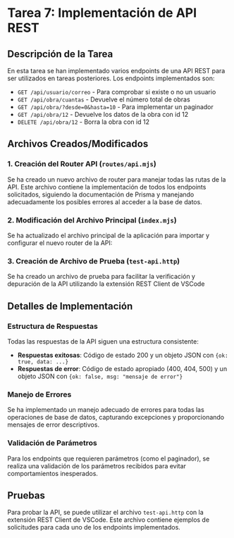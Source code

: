 # Tarea 7: Implementación de API REST

## Descripción de la Tarea

En esta tarea se han implementado varios endpoints de una API REST para ser utilizados en tareas posteriores. Los endpoints implementados son:

- `GET /api/usuario/correo` - Para comprobar si existe o no un usuario
- `GET /api/obra/cuantas` - Devuelve el número total de obras
- `GET /api/obra/?desde=0&hasta=10` - Para implementar un paginador
- `GET /api/obra/12` - Devuelve los datos de la obra con id 12
- `DELETE /api/obra/12` - Borra la obra con id 12

## Archivos Creados/Modificados

### 1. Creación del Router API (`routes/api.mjs`)

Se ha creado un nuevo archivo de router para manejar todas las rutas de la API. Este archivo contiene la implementación de todos los endpoints solicitados, siguiendo la documentación de Prisma y manejando adecuadamente los posibles errores al acceder a la base de datos.

### 2. Modificación del Archivo Principal (`index.mjs`)

Se ha actualizado el archivo principal de la aplicación para importar y configurar el nuevo router de la API:

### 3. Creación de Archivo de Prueba (`test-api.http`)

Se ha creado un archivo de prueba para facilitar la verificación y depuración de la API utilizando la extensión REST Client de VSCode

## Detalles de Implementación

### Estructura de Respuestas

Todas las respuestas de la API siguen una estructura consistente:

- **Respuestas exitosas**: Código de estado 200 y un objeto JSON con `{ok: true, data: ...}`
- **Respuestas de error**: Código de estado apropiado (400, 404, 500) y un objeto JSON con `{ok: false, msg: "mensaje de error"}`

### Manejo de Errores

Se ha implementado un manejo adecuado de errores para todas las operaciones de base de datos, capturando excepciones y proporcionando mensajes de error descriptivos.

### Validación de Parámetros

Para los endpoints que requieren parámetros (como el paginador), se realiza una validación de los parámetros recibidos para evitar comportamientos inesperados.

## Pruebas

Para probar la API, se puede utilizar el archivo `test-api.http` con la extensión REST Client de VSCode. Este archivo contiene ejemplos de solicitudes para cada uno de los endpoints implementados.
